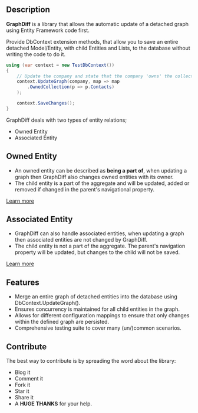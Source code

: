 ## Description

**GraphDiff** is a library that allows the automatic update of a detached graph using Entity Framework code first.

Provide DbContext extension methods, that allow you to save an entire detached Model/Entity, with child Entities and Lists, to the database without writing the code to do it.

```csharp
using (var context = new TestDbContext())  
{
    // Update the company and state that the company 'owns' the collection Contacts.
    context.UpdateGraph(company, map => map
        .OwnedCollection(p => p.Contacts)
    );

    context.SaveChanges();
}
```

GraphDiff deals with two types of entity relations;

 - Owned Entity
 - Associated Entity

## Owned Entity 

 - An owned entity can be described as **being a part of**, when updating a graph then GraphDiff also changes owned entities with its owner.
 - The child entity is a part of the aggregate and will be updated, added or removed if changed in the parent's navigational property.

[Learn more](/attach-owned-entity.md)

## Associated Entity

- GraphDiff can also handle associated entities, when updating a graph then associated entities are not changed by GraphDiff.
 - The child entity is not a part of the aggregate. The parent's navigation property will be updated, but changes to the child will not be saved.

[Learn more](/attach-associated-entity.md)

## Features

 - Merge an entire graph of detached entities into the database using DbContext.UpdateGraph().
 - Ensures concurrency is maintained for all child entities in the graph.
 - Allows for different configuration mappings to ensure that only changes within the defined graph are persisted.
 - Comprehensive testing suite to cover many (un/)common scenarios.

## Contribute

The best way to contribute is by spreading the word about the library:

 - Blog it
 - Comment it
 - Fork it
 - Star it
 - Share it
 - A **HUGE THANKS** for your help.
